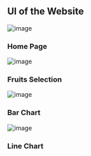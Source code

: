 

## UI of the Website

![image](https://user-images.githubusercontent.com/87645745/206849580-d9926934-12ff-4396-a508-db4669c4ac99.png)
### Home Page 

![image](https://user-images.githubusercontent.com/87645745/206849599-5122e794-8912-43bb-9190-265a8991b04d.png)
### Fruits Selection

![image](https://user-images.githubusercontent.com/87645745/206849635-87fe422f-f386-4b81-9a6c-cfa7be5111bc.png)
### Bar Chart

![image](https://user-images.githubusercontent.com/87645745/206849650-04a7ff89-8f60-45ec-9663-5364c039112c.png)
### Line Chart 

<br/>

